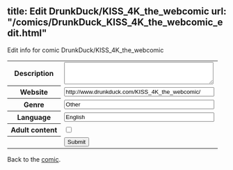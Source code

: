 title: Edit DrunkDuck/KISS_4K_the_webcomic
url: "/comics/DrunkDuck_KISS_4K_the_webcomic_edit.html"
---
Edit info for comic DrunkDuck/KISS_4K_the_webcomic

<form name="comic" action="http://gaepostmail.appspot.com/comic/" method="post">
<table class="comicinfo">
<tr>
<th>Description</th><td><textarea name="description" cols="40" rows="3"></textarea></td>
</tr>
<tr>
<th>Website</th><td><input type="text" name="url" value="http://www.drunkduck.com/KISS_4K_the_webcomic/" size="40"/></td>
</tr>
<tr>
<th>Genre</th><td><input type="text" name="genre" value="Other" size="40"/></td>
</tr>
<tr>
<th>Language</th><td><input type="text" name="language" value="English" size="40"/></td>
</tr>
<tr>
<th>Adult content</th><td><input type="checkbox" name="adult" value="adult" /></td>
</tr>
<tr>
<th></th><td>
<input type="hidden" name="comic" value="DrunkDuck_KISS_4K_the_webcomic" />
<input type="submit" name="submit" value="Submit" />
</td>
</tr>
</table>
</form>

Back to the [comic](DrunkDuck_KISS_4K_the_webcomic.html).
